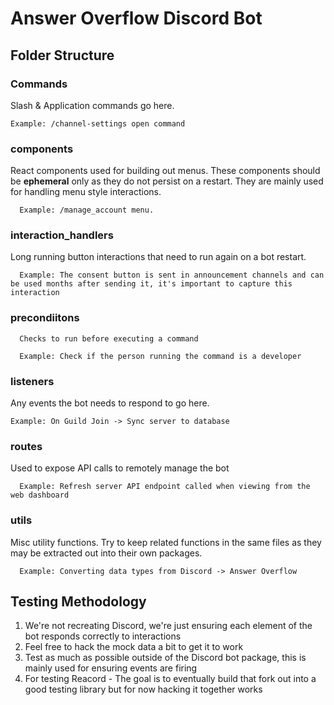 # Answer Overflow Discord Bot

## Folder Structure

### Commands

Slash & Application commands go here.

    Example: /channel-settings open command

### components

React components used for building out menus. These components should be **ephemeral** only as they do not persist on a restart. They are mainly used for handling menu style interactions.

      Example: /manage_account menu.

### interaction_handlers

Long running button interactions that need to run again on a bot restart.

      Example: The consent button is sent in announcement channels and can be used months after sending it, it's important to capture this interaction

### precondiitons

      Checks to run before executing a command

      Example: Check if the person running the command is a developer

### listeners

Any events the bot needs to respond to go here.

    Example: On Guild Join -> Sync server to database

### routes

Used to expose API calls to remotely manage the bot

      Example: Refresh server API endpoint called when viewing from the web dashboard

### utils

Misc utility functions. Try to keep related functions in the same files as they may be extracted out into their own packages.

      Example: Converting data types from Discord -> Answer Overflow

## Testing Methodology

1. We're not recreating Discord, we're just ensuring each element of the bot responds correctly to interactions
2. Feel free to hack the mock data a bit to get it to work
3. Test as much as possible outside of the Discord bot package, this is mainly used for ensuring events are firing
4. For testing Reacord - The goal is to eventually build that fork out into a good testing library but for now hacking it together works
